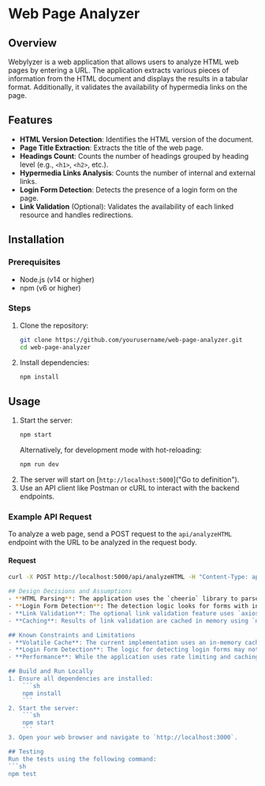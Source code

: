 # Web Page Analyzer

## Overview
Webylyzer is a web application that allows users to analyze HTML web pages by entering a URL. The application extracts various pieces of information from the HTML document and displays the results in a tabular format. Additionally, it validates the availability of hypermedia links on the page.

## Features
- **HTML Version Detection**: Identifies the HTML version of the document.
- **Page Title Extraction**: Extracts the title of the web page.
- **Headings Count**: Counts the number of headings grouped by heading level (e.g., `<h1>`, `<h2>`, etc.).
- **Hypermedia Links Analysis**: Counts the number of internal and external links.
- **Login Form Detection**: Detects the presence of a login form on the page.
- **Link Validation** (Optional): Validates the availability of each linked resource and handles redirections.

## Installation

### Prerequisites
- Node.js (v14 or higher)
- npm (v6 or higher)

### Steps
1. Clone the repository:
    ```sh
    git clone https://github.com/yourusername/web-page-analyzer.git
    cd web-page-analyzer
    ```
2. Install dependencies:
    ```sh
    npm install
    ```

## Usage
1. Start the server:
    ```sh
    npm start
    ```
    Alternatively, for development mode with hot-reloading:
    ```sh
    npm run dev
    ```
2. The server will start on [`http://localhost:5000`]("Go to definition").
3. Use an API client like Postman or cURL to interact with the backend endpoints.

### Example API Request
To analyze a web page, send a POST request to the `api/analyzeHTML` endpoint with the URL to be analyzed in the request body.

#### Request
```sh
curl -X POST http://localhost:5000/api/analyzeHTML -H "Content-Type: application/json" -d '{"url": "http://example.com"}'

## Design Decisions and Assumptions
- **HTML Parsing**: The application uses the `cheerio` library to parse HTML documents and extract information.
- **Login Form Detection**: The detection logic looks for forms with input fields of type email/username & "password" & login button and common login-related keywords in the form's action or input names.
- **Link Validation**: The optional link validation feature uses `axios` for making HTTP requests and `bottleneck` for rate limiting to ensure efficient performance.
- **Caching**: Results of link validation are cached in memory using `node-cache` to avoid redundant requests.

## Known Constraints and Limitations
- **Volatile Cache**: The current implementation uses an in-memory cache, which means cached data is lost when the server restarts. I can improve on thismy using an external databse like Redis or save locally with fs since this is a small project.
- **Login Form Detection**: The logic for detecting login forms may not cover all possible cases due to the variety of ways login forms can be constructed example the multi-step and modal.
- **Performance**: While the application uses rate limiting and caching to improve performance, analyzing very large web pages with numerous links may still be time-consuming.

## Build and Run Locally
1. Ensure all dependencies are installed:
    ```sh
    npm install
    ```
2. Start the server:
    ```sh
    npm start
    ```
3. Open your web browser and navigate to `http://localhost:3000`.

## Testing
Run the tests using the following command:
```sh
npm test